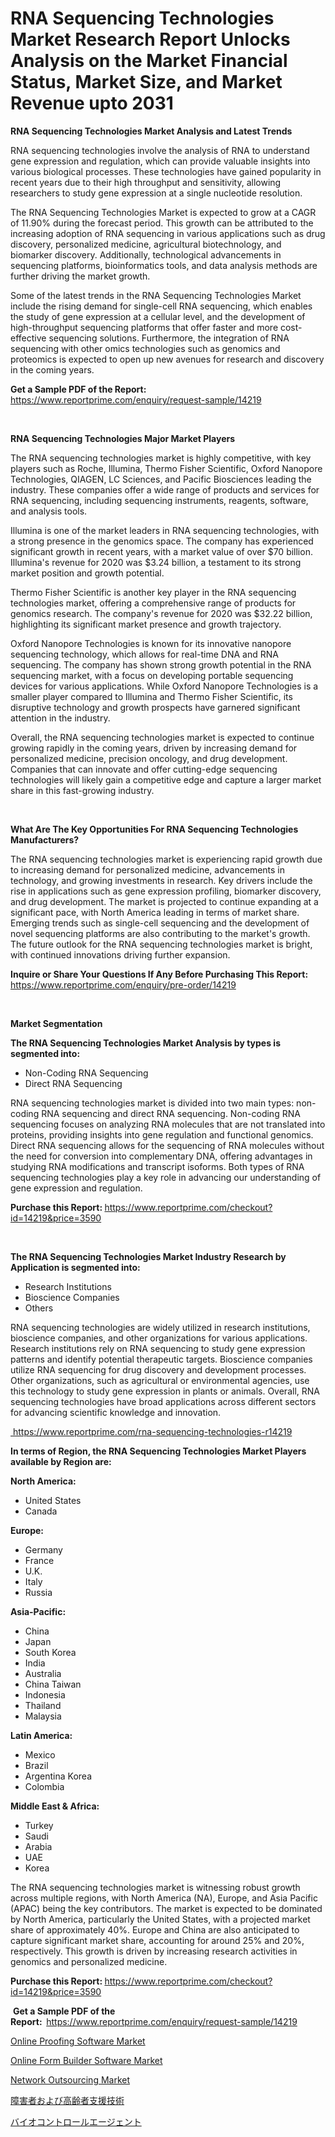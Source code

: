 <p><h1>RNA Sequencing Technologies Market Research Report Unlocks Analysis on the Market Financial Status, Market Size, and Market Revenue upto 2031</h1></p><p><strong>RNA Sequencing Technologies Market Analysis and Latest Trends</strong></p>
<p><p>RNA sequencing technologies involve the analysis of RNA to understand gene expression and regulation, which can provide valuable insights into various biological processes. These technologies have gained popularity in recent years due to their high throughput and sensitivity, allowing researchers to study gene expression at a single nucleotide resolution.</p><p>The RNA Sequencing Technologies Market is expected to grow at a CAGR of 11.90% during the forecast period. This growth can be attributed to the increasing adoption of RNA sequencing in various applications such as drug discovery, personalized medicine, agricultural biotechnology, and biomarker discovery. Additionally, technological advancements in sequencing platforms, bioinformatics tools, and data analysis methods are further driving the market growth.</p><p>Some of the latest trends in the RNA Sequencing Technologies Market include the rising demand for single-cell RNA sequencing, which enables the study of gene expression at a cellular level, and the development of high-throughput sequencing platforms that offer faster and more cost-effective sequencing solutions. Furthermore, the integration of RNA sequencing with other omics technologies such as genomics and proteomics is expected to open up new avenues for research and discovery in the coming years.</p></p>
<p><strong>Get a Sample PDF of the Report:&nbsp;</strong> <a href="https://www.reportprime.com/enquiry/request-sample/14219">https://www.reportprime.com/enquiry/request-sample/14219</a></p>
<p>&nbsp;</p>
<p><strong>RNA Sequencing Technologies Major Market Players</strong></p>
<p><p>The RNA sequencing technologies market is highly competitive, with key players such as Roche, Illumina, Thermo Fisher Scientific, Oxford Nanopore Technologies, QIAGEN, LC Sciences, and Pacific Biosciences leading the industry. These companies offer a wide range of products and services for RNA sequencing, including sequencing instruments, reagents, software, and analysis tools.</p><p>Illumina is one of the market leaders in RNA sequencing technologies, with a strong presence in the genomics space. The company has experienced significant growth in recent years, with a market value of over $70 billion. Illumina's revenue for 2020 was $3.24 billion, a testament to its strong market position and growth potential.</p><p>Thermo Fisher Scientific is another key player in the RNA sequencing technologies market, offering a comprehensive range of products for genomics research. The company's revenue for 2020 was $32.22 billion, highlighting its significant market presence and growth trajectory.</p><p>Oxford Nanopore Technologies is known for its innovative nanopore sequencing technology, which allows for real-time DNA and RNA sequencing. The company has shown strong growth potential in the RNA sequencing market, with a focus on developing portable sequencing devices for various applications. While Oxford Nanopore Technologies is a smaller player compared to Illumina and Thermo Fisher Scientific, its disruptive technology and growth prospects have garnered significant attention in the industry.</p><p>Overall, the RNA sequencing technologies market is expected to continue growing rapidly in the coming years, driven by increasing demand for personalized medicine, precision oncology, and drug development. Companies that can innovate and offer cutting-edge sequencing technologies will likely gain a competitive edge and capture a larger market share in this fast-growing industry.</p></p>
<p>&nbsp;</p>
<p><strong>What Are The Key Opportunities For RNA Sequencing Technologies Manufacturers?</strong></p>
<p><p>The RNA sequencing technologies market is experiencing rapid growth due to increasing demand for personalized medicine, advancements in technology, and growing investments in research. Key drivers include the rise in applications such as gene expression profiling, biomarker discovery, and drug development. The market is projected to continue expanding at a significant pace, with North America leading in terms of market share. Emerging trends such as single-cell sequencing and the development of novel sequencing platforms are also contributing to the market's growth. The future outlook for the RNA sequencing technologies market is bright, with continued innovations driving further expansion.</p></p>
<p><strong>Inquire or Share Your Questions If Any Before Purchasing This Report:</strong> <a href="https://www.reportprime.com/enquiry/pre-order/14219">https://www.reportprime.com/enquiry/pre-order/14219</a></p>
<p>&nbsp;</p>
<p><strong>Market Segmentation</strong></p>
<p><strong>The RNA Sequencing Technologies Market Analysis by types is segmented into:</strong></p>
<p><ul><li>Non-Coding RNA Sequencing</li><li>Direct RNA Sequencing</li></ul></p>
<p><p>RNA sequencing technologies market is divided into two main types: non-coding RNA sequencing and direct RNA sequencing. Non-coding RNA sequencing focuses on analyzing RNA molecules that are not translated into proteins, providing insights into gene regulation and functional genomics. Direct RNA sequencing allows for the sequencing of RNA molecules without the need for conversion into complementary DNA, offering advantages in studying RNA modifications and transcript isoforms. Both types of RNA sequencing technologies play a key role in advancing our understanding of gene expression and regulation.</p></p>
<p><strong>Purchase this Report:&nbsp;</strong><a href="https://www.reportprime.com/checkout?id=14219&price=3590">https://www.reportprime.com/checkout?id=14219&price=3590</a></p>
<p>&nbsp;</p>
<p><strong>The RNA Sequencing Technologies Market Industry Research by Application is segmented into:</strong></p>
<p><ul><li>Research Institutions</li><li>Bioscience Companies</li><li>Others</li></ul></p>
<p><p>RNA sequencing technologies are widely utilized in research institutions, bioscience companies, and other organizations for various applications. Research institutions rely on RNA sequencing to study gene expression patterns and identify potential therapeutic targets. Bioscience companies utilize RNA sequencing for drug discovery and development processes. Other organizations, such as agricultural or environmental agencies, use this technology to study gene expression in plants or animals. Overall, RNA sequencing technologies have broad applications across different sectors for advancing scientific knowledge and innovation.</p></p>
<p><a href="https://www.reportprime.com/rna-sequencing-technologies-r14219">&nbsp;https://www.reportprime.com/rna-sequencing-technologies-r14219</a></p>
<p><strong>In terms of Region, the RNA Sequencing Technologies Market Players available by Region are:</strong></p>
<p>
    <p> <strong> North America: </strong>
        <ul>
            <li>United States</li>
            <li>Canada</li>
        </ul>
        </p> 
    <p> <strong> Europe: </strong>
        <ul>
            <li>Germany</li>
            <li>France</li>
            <li>U.K.</li>
            <li>Italy</li>
            <li>Russia</li>
        </ul>
        </p> 
    <p> <strong> Asia-Pacific: </strong>
        <ul>
            <li>China</li>
            <li>Japan</li>
            <li>South Korea</li>
            <li>India</li>
            <li>Australia</li>
            <li>China Taiwan</li>
            <li>Indonesia</li>
            <li>Thailand</li>
            <li>Malaysia</li>
        </ul>
        </p> 
    <p> <strong> Latin America: </strong>
        <ul>
            <li>Mexico</li>
            <li>Brazil</li>
            <li>Argentina Korea</li>
            <li>Colombia</li>
        </ul>
        </p> 
    <p> <strong> Middle East & Africa: </strong>
        <ul>
            <li>Turkey</li>
            <li>Saudi</li>
            <li>Arabia</li>
            <li>UAE</li>
            <li>Korea</li>
        </ul>
    </p>
    </p>
<p><p>The RNA sequencing technologies market is witnessing robust growth across multiple regions, with North America (NA), Europe, and Asia Pacific (APAC) being the key contributors. The market is expected to be dominated by North America, particularly the United States, with a projected market share of approximately 40%. Europe and China are also anticipated to capture significant market share, accounting for around 25% and 20%, respectively. This growth is driven by increasing research activities in genomics and personalized medicine.</p></p>
<p><strong>Purchase this Report: </strong><a href="https://www.reportprime.com/checkout?id=14219&price=3590">https://www.reportprime.com/checkout?id=14219&price=3590</a></p>
<p>&nbsp;<strong>Get a Sample PDF of the Report:&nbsp;&nbsp;</strong><a href="https://www.reportprime.com/enquiry/request-sample/14219">https://www.reportprime.com/enquiry/request-sample/14219</a></p>
<p><strong></strong></p>
<p><p><a href="https://issuu.com/reportprime-2/docs/online-proofing-software-market-size-2030.pptx">Online Proofing Software Market</a></p><p><a href="https://issuu.com/reportprime-2/docs/online-form-builder-software-market-size-2030.pptx">Online Form Builder Software Market</a></p><p><a href="https://github.com/RoccoManning/Market-Research-Report-List-6/blob/main/network-outsourcing-market.md">Network Outsourcing Market</a></p><p><a href="https://medium.com/@cielostamm/%E9%9A%9C%E5%AE%B3%E8%80%85%E3%81%A8%E9%AB%98%E9%BD%A2%E8%80%85%E6%94%AF%E6%8F%B4%E6%8A%80%E8%A1%93%E7%94%A3%E6%A5%AD%E5%88%86%E6%9E%90%E3%83%AC%E3%83%9D%E3%83%BC%E3%83%88-2024%E5%B9%B4%E3%81%8B%E3%82%892031%E5%B9%B4%E3%81%AB%E3%81%8B%E3%81%91%E3%81%A6%E3%81%AE%E5%B8%82%E5%A0%B4%E8%A6%8F%E6%A8%A1%E3%81%AF-%E5%B9%B4%E5%B9%B3%E5%9D%87%E6%88%90%E9%95%B7%E7%8E%8712-7-%E3%81%A7%E6%8B%A1%E5%A4%A7%E3%81%97-%E7%94%A8%E9%80%94-%E3%82%BF%E3%82%A4%E3%83%97-%E5%9C%B0%E5%9F%9F%E3%81%AB%E3%82%88%E3%82%8B%E4%BA%88%E6%B8%AC-a0c1a1b21ea1">障害者および高齢者支援技術</a></p><p><a href="https://medium.com/@estasprer20231/%E3%82%B0%E3%83%AD%E3%83%BC%E3%83%90%E3%83%AB%E3%81%AA%E7%94%9F%E7%89%A9%E5%88%B6%E5%BE%A1%E5%89%A4%E5%B8%82%E5%A0%B4%E3%81%AF-2024%E5%B9%B4%E3%81%8B%E3%82%892031%E5%B9%B4%E3%81%BE%E3%81%A7%E3%81%AE%E6%9C%9F%E9%96%93%E3%81%AB-%E5%B9%B4%E9%96%939-9-%E3%81%AE%E6%88%90%E9%95%B7%E7%8E%87%E3%81%A7%E6%8E%A8%E7%A7%BB%E3%81%99%E3%82%8B%E3%81%A8%E4%BA%88%E6%B8%AC%E3%81%95%E3%82%8C%E3%81%A6%E3%81%84%E3%81%BE%E3%81%99-3d91f29e4003">バイオコントロールエージェント</a></p></p>